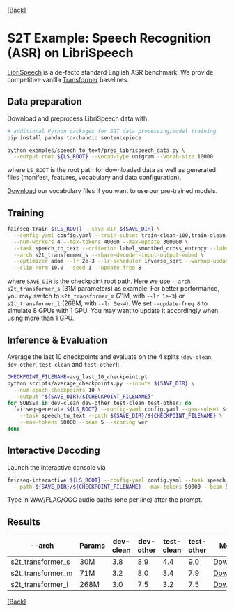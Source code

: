 [[Back]](..)

# S2T Example: Speech Recognition (ASR) on LibriSpeech
[LibriSpeech](https://www.danielpovey.com/files/2015_icassp_librispeech.pdf) is a de-facto standard English ASR
benchmark. We provide competitive
vanilla [Transformer](https://papers.nips.cc/paper/2017/file/3f5ee243547dee91fbd053c1c4a845aa-Paper.pdf) baselines.

## Data preparation
Download and preprocess LibriSpeech data with
```bash
# additional Python packages for S2T data processing/model training
pip install pandas torchaudio sentencepiece

python examples/speech_to_text/prep_librispeech_data.py \
  --output-root ${LS_ROOT} --vocab-type unigram --vocab-size 10000
```
where `LS_ROOT` is the root path for downloaded data as well as generated files (manifest, features, vocabulary and
data configuration).

[Download](https://dl.fbaipublicfiles.com/fairseq/s2t/librispeech_vocab_unigram10000.zip) our vocabulary files
if you want to use our pre-trained models.

## Training
```bash
fairseq-train ${LS_ROOT} --save-dir ${SAVE_DIR} \
  --config-yaml config.yaml --train-subset train-clean-100,train-clean-360,train-other-500 --valid-subset dev-clean,dev-other \
  --num-workers 4 --max-tokens 40000 --max-update 300000 \
  --task speech_to_text --criterion label_smoothed_cross_entropy --label-smoothing 0.1 --report-accuracy \
  --arch s2t_transformer_s --share-decoder-input-output-embed \
  --optimizer adam --lr 2e-3 --lr-scheduler inverse_sqrt --warmup-updates 10000 \
  --clip-norm 10.0 --seed 1 --update-freq 8
```
where `SAVE_DIR` is the checkpoint root path. Here we use `--arch s2t_transformer_s` (31M parameters) as example.
For better performance, you may switch to `s2t_transformer_m` (71M, with `--lr 1e-3`) or `s2t_transformer_l`
(268M, with `--lr 5e-4`). We set `--update-freq 8` to simulate 8 GPUs with 1 GPU. You may want to update it accordingly
when using more than 1 GPU.

## Inference & Evaluation
Average the last 10 checkpoints and evaluate on the 4 splits
(`dev-clean`, `dev-other`, `test-clean` and `test-other`):
```bash
CHECKPOINT_FILENAME=avg_last_10_checkpoint.pt
python scripts/average_checkpoints.py --inputs ${SAVE_DIR} \
  --num-epoch-checkpoints 10 \
  --output "${SAVE_DIR}/${CHECKPOINT_FILENAME}"
for SUBSET in dev-clean dev-other test-clean test-other; do
  fairseq-generate ${LS_ROOT} --config-yaml config.yaml --gen-subset ${SUBSET} \
    --task speech_to_text --path ${SAVE_DIR}/${CHECKPOINT_FILENAME} \
    --max-tokens 50000 --beam 5 --scoring wer
done
```

## Interactive Decoding
Launch the interactive console via
```bash
fairseq-interactive ${LS_ROOT} --config-yaml config.yaml --task speech_to_text \
  --path ${SAVE_DIR}/${CHECKPOINT_FILENAME} --max-tokens 50000 --beam 5
```
Type in WAV/FLAC/OGG audio paths (one per line) after the prompt.

## Results

| --arch | Params | dev-clean | dev-other | test-clean | test-other | Model |
|---|---|---|---|---|---|---|
| s2t_transformer_s | 30M | 3.8 | 8.9 | 4.4 | 9.0 | [Download](https://dl.fbaipublicfiles.com/fairseq/s2t/librispeech_transformer_s.pt) |
| s2t_transformer_m | 71M | 3.2 | 8.0 | 3.4 | 7.9 | [Download](https://dl.fbaipublicfiles.com/fairseq/s2t/librispeech_transformer_m.pt) |
| s2t_transformer_l | 268M | 3.0 | 7.5 | 3.2 | 7.5 | [Download](https://dl.fbaipublicfiles.com/fairseq/s2t/librispeech_transformer_l.pt) |

[[Back]](..)
